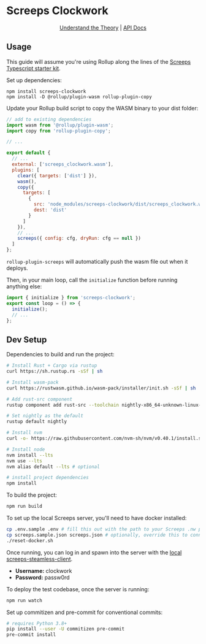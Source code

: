# Screeps Clockwork

<div style="text-align: center;"><a href="https://glitchassassin.github.io/screeps-clockwork/">Understand the Theory</a> | <a href="https://glitchassassin.github.io/screeps-clockwork/api/">API Docs</a></div>

## Usage

This guide will assume you're using Rollup along the lines of the [Screeps Typescript starter kit](https://github.com/screepers/screeps-typescript-starter).

Set up dependencies:

```
npm install screeps-clockwork
npm install -D @rollup/plugin-wasm rollup-plugin-copy
```

Update your Rollup build script to copy the WASM binary to your dist folder:

```js
// add to existing dependencies
import wasm from '@rollup/plugin-wasm';
import copy from 'rollup-plugin-copy';

// ...

export default {
  // ...
  external: ['screeps_clockwork.wasm'],
  plugins: [
    clear({ targets: ['dist'] }),
    wasm(),
    copy({
      targets: [
        {
          src: 'node_modules/screeps-clockwork/dist/screeps_clockwork.wasm',
          dest: 'dist'
        }
      ]
    }),
    // ...
    screeps({ config: cfg, dryRun: cfg == null })
  ]
};
```

`rollup-plugin-screeps` will automatically push the wasm file out when it deploys.

Then, in your main loop, call the `initialize` function before running anything else:

```js
import { initialize } from 'screeps-clockwork';
export const loop = () => {
  initialize();
  // ...
};
```

## Dev Setup

Dependencies to build and run the project:

```bash
# Install Rust + Cargo via rustup
curl https://sh.rustup.rs -sSf | sh

# Install wasm-pack
curl https://rustwasm.github.io/wasm-pack/installer/init.sh -sSf | sh

# Add rust-src component
rustup component add rust-src --toolchain nightly-x86_64-unknown-linux-gnu

# Set nightly as the default
rustup default nightly

# Install nvm
curl -o- https://raw.githubusercontent.com/nvm-sh/nvm/v0.40.1/install.sh | bash

# Install node
nvm install --lts
nvm use --lts
nvm alias default --lts # optional

# install project dependencies
npm install
```

To build the project:

```bash
npm run build
```

To set up the local Screeps server, you'll need to have docker installed:

```bash
cp .env.sample .env # fill this out with the path to your Screeps .nw package and Steam key
cp screeps.sample.json screeps.json # optionally, override this to connect to your own local Screeps server
./reset-docker.sh
```

Once running, you can log in and spawn into the server with the [local screeps-steamless-client](http://localhost:8080/).

- **Username:** clockwork
- **Password:** passw0rd

To deploy the test codebase, once the server is running:

```bash
npm run watch
```

Set up commitizen and pre-commit for conventional commits:

```bash
# requires Python 3.8+
pip install --user -U commitizen pre-commit
pre-commit install
```
